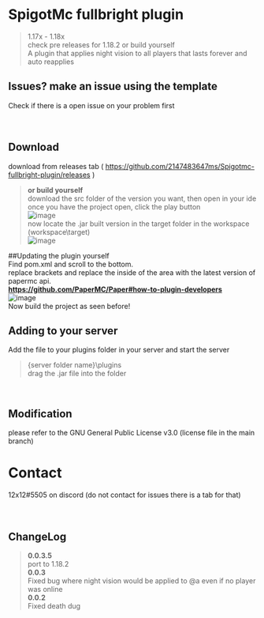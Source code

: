 # SpigotMc fullbright plugin
> 1.17x - 1.18x <br>
> check pre releases for 1.18.2 or build yourself <br>
A plugin that applies night vision to all players that lasts forever and auto reapplies<br>

## Issues? make an issue using the template<br>
Check if there is a open issue on your problem first<br>
<br>
<br>

## Download <br>
download from releases tab ( https://github.com/2147483647ms/Spigotmc-fullbright-plugin/releases ) <br>
> __or build yourself__ <br>
> download the src folder of the version you want, then open in your ide<br>
> once you have the project open, click the play button<br>
![image](https://user-images.githubusercontent.com/77409841/146654511-bcdad5a7-3b3a-4739-9a43-91623f7c2ad2.png) <br> 
> now locate the .jar built version in the target folder in the workspace (workspace\target) <br>
![image](https://user-images.githubusercontent.com/77409841/146654563-c0f9e013-3cbd-461b-aa39-6d35b48a6bda.png) <br>

##Updating the plugin yourself <br>
Find pom.xml and scroll to the bottom. <br>
replace <dependency> brackets and replace the inside of the area with the latest version of papermc api.<br>
__https://github.com/PaperMC/Paper#how-to-plugin-developers__ <br>
![image](https://user-images.githubusercontent.com/77409841/179871215-89270299-8af4-455b-9eb5-855230c047f0.png) <br>
Now build the project as seen before! <br>

## Adding to your server <br>
Add the file to your plugins folder in your server and start the server <br>
> {server folder name}\plugins <br> 
> drag the .jar file into the folder <br>
<br>

## Modification
please refer to the GNU General Public License v3.0 (license file in the main branch)
<br>
# Contact<br> 
12x12#5505 on discord (do not contact for issues there is a tab for that)<br>
<br>
<br>

## ChangeLog <br>
>__0.0.3.5__ <br>
>port to 1.18.2 <br>
>__0.0.3__ <br>
> Fixed bug where night vision would be applied to @a even if no player was online <br>
> __0.0.2__ <br>
> Fixed death dug <br>
